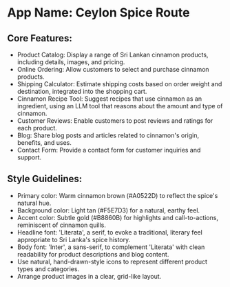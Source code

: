 # **App Name**: Ceylon Spice Route

## Core Features:

- Product Catalog: Display a range of Sri Lankan cinnamon products, including details, images, and pricing.
- Online Ordering: Allow customers to select and purchase cinnamon products.
- Shipping Calculator: Estimate shipping costs based on order weight and destination, integrated into the shopping cart.
- Cinnamon Recipe Tool: Suggest recipes that use cinnamon as an ingredient, using an LLM tool that reasons about the amount and type of cinnamon.
- Customer Reviews: Enable customers to post reviews and ratings for each product.
- Blog: Share blog posts and articles related to cinnamon's origin, benefits, and uses.
- Contact Form: Provide a contact form for customer inquiries and support.

## Style Guidelines:

- Primary color: Warm cinnamon brown (#A0522D) to reflect the spice's natural hue.
- Background color: Light tan (#F5E7D3) for a natural, earthy feel.
- Accent color: Subtle gold (#B8860B) for highlights and call-to-actions, reminiscent of cinnamon quills.
- Headline font: 'Literata', a serif, to evoke a traditional, literary feel appropriate to Sri Lanka's spice history.
- Body font: 'Inter', a sans-serif, to complement 'Literata' with clean readability for product descriptions and blog content.
- Use natural, hand-drawn-style icons to represent different product types and categories.
- Arrange product images in a clear, grid-like layout.
